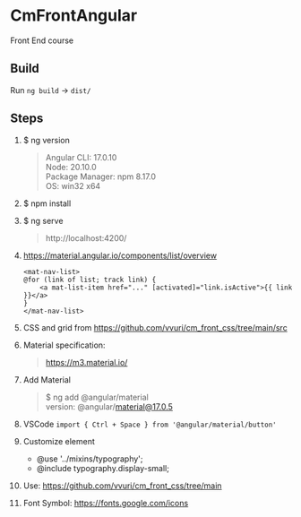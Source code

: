 # CmFrontAngular

Front End course 

## Build
Run `ng build` -> `dist/`

## Steps

1. $ ng version  
   > Angular CLI: 17.0.10 <br>
   Node: 20.10.0 <br>
   Package Manager: npm 8.17.0 <br>
   OS: win32 x64

2. $ npm install

3. $ ng serve
   > http://localhost:4200/

4. https://material.angular.io/components/list/overview
    ```
    <mat-nav-list>
    @for (link of list; track link) {
        <a mat-list-item href="..." [activated]="link.isActive">{{ link }}</a>
    }
    </mat-nav-list>
    ```
5. CSS and grid from https://github.com/vvuri/cm_front_css/tree/main/src

6. Material specification: 
   > https://m3.material.io/

7. Add Material   
    > $ ng add @angular/material <br>
    version: @angular/material@17.0.5

8. VSCode ``` import { Ctrl + Space } from '@angular/material/button'  ```

9. Customize element
    - @use '../mixins/typography';
    - @include typography.display-small;

10. Use: https://github.com/vvuri/cm_front_css/tree/main

11. Font Symbol: https://fonts.google.com/icons









